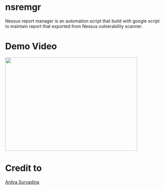 # nsremgr
Nessus report manager is an automation script that build with google script to maintain report that exported from Nessus vulnerability scanner.

# Demo Video
[<img src="https://img.youtube.com/vi/o1rxjgc43TM/hqdefault.jpg" width="425" height="300"/>](https://youtu.be/o1rxjgc43TM)

# Credit to
[Ardya Suryadina](https://github.com/suryadina)